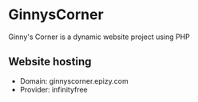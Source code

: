 # GinnysCorner
Ginny's Corner is a dynamic website project using PHP
## Website hosting
- Domain: ginnyscorner.epizy.com
- Provider: infinityfree

